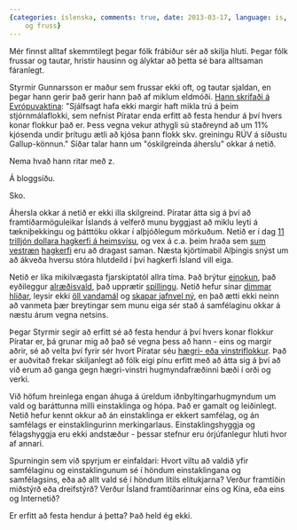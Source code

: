 ```yaml
---
{categories: íslenska, comments: true, date: 2013-03-17, language: is, title: Taut
    og fruss}
---
```


Mér finnst alltaf skemmtilegt þegar fólk frábiður sér að skilja hluti. Þegar fólk frussar og tautar, hristir hausinn og ályktar að þetta sé bara alltsaman fáranlegt.

Styrmir Gunnarsson er maður sem frussar ekki oft, og tautar sjaldan, en þegar hann gerir það gerir hann það af miklum eldmóði. [Hann skrifaði á Evrópuvaktina][1]: "Sjálfsagt hafa ekki margir haft mikla trú á þeim stjórnmálaflokki, sem nefnist Píratar enda erfitt að festa hendur á því hvers konar flokkur það er. Þess vegna vekur athygli sú staðreynd að um 11% kjósenda undir þrítugu ætli að kjósa þann flokk skv. greiningu RÚV á síðustu Gallup-könnun." Síðar talar hann um "óskilgreinda áherslu" okkar á netið.

Nema hvað hann ritar með z.

Á bloggsíðu.

Sko.

Áhersla okkar á netið er ekki illa skilgreind. Píratar átta sig á því að framtíðarmöguleikar Íslands á velferð munu byggjast að miklu leyti á tækniþekkingu og þátttöku okkar í alþjóðlegum mörkuðum. Netið er í dag [11 trilljón dollara hagkerfi á heimsvísu][2], og vex á c.a. þeim hraða sem [sum][3] [vestræn][4] [hagkerfi][5] eru að dragast saman. Næsta kjörtímabil Alþingis snýst um að ákveða hversu stóra hlutdeild í því hagkerfi Ísland vill eiga.

Netið er líka mikilvægasta fjarskiptatól allra tíma. Það brýtur [einokun][6], það eyðileggur [alræðisvald][7], það upprætir [spillingu][8]. Netið hefur sínar [dimmar hliðar][9], leysir ekki [öll vandamál][10] og [skapar jafnvel ný][11], en það ætti ekki neinn að vanmeta þær breytingar sem munu eiga sér stað á samfélaginu okkar á næstu árum vegna netsins. 

Þegar Styrmir segir að erfitt sé að festa hendur á því hvers konar flokkur Píratar er, þá grunar mig að það sé vegna þess að hann - eins og margir aðrir, sé að velta því fyrir sér hvort Píratar séu [hægri- eða vinstriflokkur][12]. Það er auðvitað frekar skiljanlegt að fólk eigi pínu erfitt með að átta sig á því að við erum að ganga gegn hægri-vinstri hugmyndafræðinni bæði í orði og verki.

Við höfum hreinlega engan áhuga á úreldum iðnbyltingarhugmyndum um vald og baráttunna milli einstaklinga og hópa. Það er gamalt og leiðinlegt. Netið hefur kennt okkur að án einstaklinga er ekkert samfélag, og án samfélags er einstaklingurinn merkingarlaus. Einstaklingshyggja og félagshyggja eru ekki andstæður - þessar stefnur eru órjúfanlegur hluti hvor af annari.

Spurningin sem við spyrjum er einfaldari: Hvort viltu að valdið yfir samfélaginu og einstaklingunum sé í höndum einstaklingana og samfélagsins, eða að allt vald sé í höndum lítils elítukjarna? Verður framtíðin miðstýrð eða dreifstýrð? Verður Ísland framtíðarinnar eins og Kína, eða eins og Internetið?

Er erfitt að festa hendur á þetta? Það held ég ekki.


 [1]: http://www.evropuvaktin.is/i_pottinum/27677/
 [2]: http://www.mckinsey.com/insights/high_tech_telecoms_internet/internet_matters
 [3]: http://edition.cnn.com/2012/10/12/business/catalonia-independence-spain
 [4]: http://www.guardian.co.uk/world/2013/mar/17/cyprus-savings-levy-british-deposits
 [5]: http://www.guardian.co.uk/business/2012/sep/18/greek-economy-shrink-great-depression
 [6]: http://moglen.law.columbia.edu/publications/anarchism.html
 [7]: http://www.epolitics.com/2011/02/10/how-social-media-accelerated-tunisias-revolution-an-inside-view/
 [8]: https://papers.ssrn.com/sol3/papers.cfm?abstract_id=2008249
 [9]: http://www.amazon.co.uk/Who-Owns-Future-Jaron-Lanier/dp/1846145228/ref=sr_1_1?s=books&ie=UTF8&qid=1361807809&sr=1-1
 [10]: http://www.amazon.com/The-Net-Delusion-Internet-Freedom/dp/B0057DAMR6
 [11]: http://www.amazon.co.uk/Consent-Networked-Worldwide-Struggle-Internet/dp/0465024424/ref=sr_1_1?s=books&ie=UTF8&qid=1363554649&sr=1-1
 [12]: http://visir.is/piratar-a-badum-vaengjum/article/2013701169997
